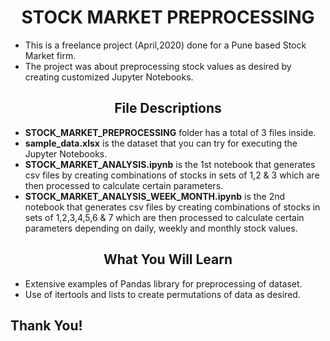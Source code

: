 # <center>STOCK MARKET PREPROCESSING</center>
- This is a freelance project (April,2020) done for a Pune based Stock Market firm.
- The project was about preprocessing stock values as desired by creating customized Jupyter Notebooks.

## <center>File Descriptions</center> 
- **STOCK_MARKET_PREPROCESSING** folder has a total of 3 files inside.
- **sample_data.xlsx** is the dataset that you can try for executing the Jupyter Notebooks.
- **STOCK_MARKET_ANALYSIS.ipynb** is the 1st notebook that generates csv files by creating combinations of stocks in sets of 1,2 & 3 which are then processed to calculate certain parameters.
- **STOCK_MARKET_ANALYSIS_WEEK_MONTH.ipynb** is the 2nd notebook that generates csv files by creating combinations of stocks in sets of 1,2,3,4,5,6 & 7 which are then processed to calculate certain parameters depending on daily, weekly and monthly stock values.

## <center>What You Will Learn</center>
- Extensive examples of Pandas library for preprocessing of dataset.
- Use of itertools and lists to create permutations of data as desired.

## Thank You! 
